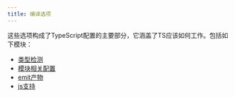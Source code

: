 ```yaml
---
title: 编译选项
---
```


这些选项构成了TypeScript配置的主要部分，它涵盖了TS应该如何工作。包括如下模块：
- [类型检测](./type-checking)
- [模块相关配置](./modules)
- [emit产物](./emit)
- [js支持](./js-support)